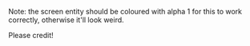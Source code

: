 Note: the screen entity should be coloured with alpha 1 for this to work correctly, otherwise it'll look weird.

Please credit!
